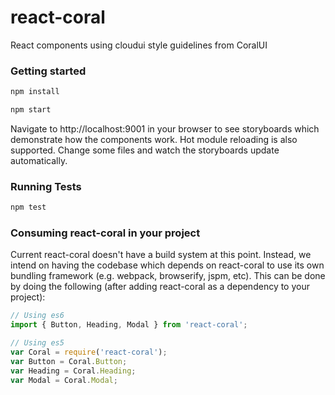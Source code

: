 # react-coral
React components using cloudui style guidelines from CoralUI

### Getting started
```javascript
npm install
```
```javascript
npm start
```
Navigate to http://localhost:9001 in your browser to see storyboards which demonstrate how the components work.  Hot module reloading is also supported.  Change some files and watch the storyboards update automatically.
### Running Tests
```javascript
npm test
```
### Consuming react-coral in your project
Current react-coral doesn't have a build system at this point. Instead, we intend on having the codebase which depends on react-coral to use its own bundling framework (e.g. webpack, browserify, jspm, etc). This can be done by doing the following (after adding react-coral as a dependency to your project):
```javascript
// Using es6
import { Button, Heading, Modal } from 'react-coral';

// Using es5
var Coral = require('react-coral');
var Button = Coral.Button;
var Heading = Coral.Heading;
var Modal = Coral.Modal;
```
